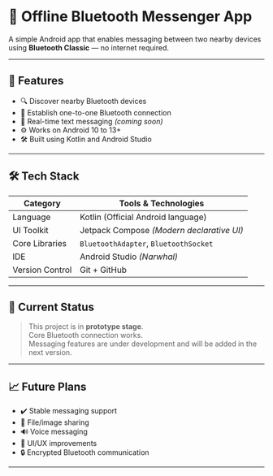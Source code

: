 # 📱 Offline Bluetooth Messenger App

A simple Android app that enables messaging between two nearby devices using **Bluetooth Classic** — no internet required.

---

## 🚀 Features

- 🔍 Discover nearby Bluetooth devices  
- 🔗 Establish one-to-one Bluetooth connection  
- 💬 Real-time text messaging *(coming soon)*  
- ⚙️ Works on Android 10 to 13+  
- 🛠️ Built using Kotlin and Android Studio  

---

## 🛠️ Tech Stack

| Category        | Tools & Technologies                   |
|-----------------|-----------------------------------------|
| Language        | Kotlin (Official Android language)      |
| UI Toolkit      | Jetpack Compose *(Modern declarative UI)* |
| Core Libraries  | `BluetoothAdapter`, `BluetoothSocket`   |
| IDE             | Android Studio *(Narwhal)*   |
| Version Control | Git + GitHub                            |

---

## 📌 Current Status

> This project is in **prototype stage**.  
> Core Bluetooth connection works.  
> Messaging features are under development and will be added in the next version.

---

## 📈 Future Plans

- ✔️ Stable messaging support  
- 📁 File/image sharing  
- 🔊 Voice messaging  
- 🎨 UI/UX improvements  
- 🔒 Encrypted Bluetooth communication  

---
